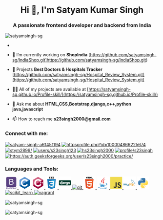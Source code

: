 <h1 align="center">Hi 👋, I'm Satyam Kumar Singh</h1>
<h3 align="center">A passionate frontend developer and backend from India</h3>

<p align="left"> <img src="https://komarev.com/ghpvc/?username=satyamsingh-sg&label=Profile%20views&color=0e75b6&style=flat" alt="satyamsingh-sg" /> </p>

- 
- 🔭 I’m currently working on **ShopIndia** [https://github.com/satyamsingh-sg/IndiaShop.git]https://github.com/satyamsingh-sg/IndiaShop.git)
- 
  🔭  Projects **Best Doctors & Hospitals Tracker** [https://github.com/satyamsingh-sg/Hospital_Review_System.git](https://github.com/satyamsingh-sg/Hospital_Review_System.git)
- 👨‍💻 All of my projects are available at [https://satyamsingh-sg.github.io/Profile-skill/](https://satyamsingh-sg.github.io/Profile-skill/)


- 💬 Ask me about **HTML,CSS,Bootstrap,django,c++,python java,javascript**

- 📫 How to reach me **s23singh2000@gmail.com**

<h3 align="left">Connect with me:</h3>
<p align="left">
<a href="https://linkedin.com/in/satyam-singh-a61451194" target="blank"><img align="center" src="https://cdn.jsdelivr.net/npm/simple-icons@3.0.1/icons/linkedin.svg" alt="satyam-singh-a61451194" height="30" width="40" /></a>
<a href="https://fb.com/httpsprofile.php?id=100004866225674" target="blank"><img align="center" src="https://cdn.jsdelivr.net/npm/simple-icons@3.0.1/icons/facebook.svg" alt="httpsprofile.php?id=100004866225674" height="30" width="40" /></a>
<a href="https://instagram.com/stym2899/" target="blank"><img align="center" src="https://cdn.jsdelivr.net/npm/simple-icons@3.0.1/icons/instagram.svg" alt="stym2899/" height="30" width="40" /></a>
<a href="https://www.codechef.com/users/users/s23singh123" target="blank"><img align="center" src="https://cdn.jsdelivr.net/npm/simple-icons@3.1.0/icons/codechef.svg" alt="users/s23singh123" height="30" width="40" /></a>
<a href="https://www.hackerrank.com/hs23singh2000" target="blank"><img align="center" src="https://cdn.jsdelivr.net/npm/simple-icons@3.0.1/icons/hackerrank.svg" alt="hs23singh2000" height="30" width="40" /></a>
<a href="https://codeforces.com/profile/profile/s23singh" target="blank"><img align="center" src="https://cdn.jsdelivr.net/npm/simple-icons@3.0.1/icons/codeforces.svg" alt="profile/s23singh" height="30" width="40" /></a>
<a href="https://auth.geeksforgeeks.org/user/https://auth.geeksforgeeks.org/user/s23singh2000/practice/" target="blank"><img align="center" src="https://cdn.jsdelivr.net/npm/simple-icons@3.0.1/icons/geeksforgeeks.svg" alt="https://auth.geeksforgeeks.org/user/s23singh2000/practice/" height="30" width="40" /></a>
</p>

<h3 align="left">Languages and Tools:</h3>
<p align="left"> <a href="https://getbootstrap.com" target="_blank"> <img src="https://raw.githubusercontent.com/devicons/devicon/master/icons/bootstrap/bootstrap-plain-wordmark.svg" alt="bootstrap" width="40" height="40"/> </a> <a href="https://www.cprogramming.com/" target="_blank"> <img src="https://raw.githubusercontent.com/devicons/devicon/master/icons/c/c-original.svg" alt="c" width="40" height="40"/> </a> <a href="https://www.w3schools.com/cpp/" target="_blank"> <img src="https://raw.githubusercontent.com/devicons/devicon/master/icons/cplusplus/cplusplus-original.svg" alt="cplusplus" width="40" height="40"/> </a> <a href="https://www.w3schools.com/css/" target="_blank"> <img src="https://raw.githubusercontent.com/devicons/devicon/master/icons/css3/css3-original-wordmark.svg" alt="css3" width="40" height="40"/> </a> <a href="https://www.djangoproject.com/" target="_blank"> <img src="https://raw.githubusercontent.com/devicons/devicon/master/icons/django/django-original.svg" alt="django" width="40" height="40"/> </a> <a href="https://git-scm.com/" target="_blank"> <img src="https://www.vectorlogo.zone/logos/git-scm/git-scm-icon.svg" alt="git" width="40" height="40"/> </a> <a href="https://www.w3.org/html/" target="_blank"> <img src="https://raw.githubusercontent.com/devicons/devicon/master/icons/html5/html5-original-wordmark.svg" alt="html5" width="40" height="40"/> </a> <a href="https://www.java.com" target="_blank"> <img src="https://raw.githubusercontent.com/devicons/devicon/master/icons/java/java-original.svg" alt="java" width="40" height="40"/> </a> <a href="https://developer.mozilla.org/en-US/docs/Web/JavaScript" target="_blank"> <img src="https://raw.githubusercontent.com/devicons/devicon/master/icons/javascript/javascript-original.svg" alt="javascript" width="40" height="40"/> </a> <a href="https://www.mysql.com/" target="_blank"> <img src="https://raw.githubusercontent.com/devicons/devicon/master/icons/mysql/mysql-original-wordmark.svg" alt="mysql" width="40" height="40"/> </a> <a href="https://www.python.org" target="_blank"> <img src="https://raw.githubusercontent.com/devicons/devicon/master/icons/python/python-original.svg" alt="python" width="40" height="40"/> </a> <a href="https://scikit-learn.org/" target="_blank"> <img src="https://upload.wikimedia.org/wikipedia/commons/0/05/Scikit_learn_logo_small.svg" alt="scikit_learn" width="40" height="40"/> </a> <a href="https://www.vagrantup.com/" target="_blank"> <img src="https://www.vectorlogo.zone/logos/vagrantup/vagrantup-icon.svg" alt="vagrant" width="40" height="40"/> </a> </p>

<p><img align="center" src="https://github-readme-stats.vercel.app/api/top-langs?username=satyamsingh-sg&show_icons=true&locale=en&layout=compact" alt="satyamsingh-sg" /></p>

<p><img align="center" src="https://github-readme-streak-stats.herokuapp.com/?user=satyamsingh-sg&" alt="satyamsingh-sg" /></p>

